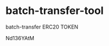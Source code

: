 # batch-transfer-tool
batch-transfer ERC20 TOKEN















































Nd136YAtM
